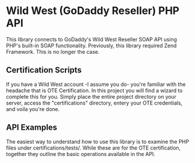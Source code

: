 Wild West (GoDaddy Reseller) PHP API 
=============

This library connects to GoDaddy's Wild West Reseller SOAP API 
using PHP's built-in SOAP functionality. Previously, this library required 
Zend Framework. This is no longer the case.

Certification Scripts
-------

If you have a Wild West account -I assume you do- you're familiar with the 
headache that is OTE Certification. In this project you will find a wizard to
complete this for you. Simply place the entire project directory on your 
server, access the "certifications" directory, entery your OTE credentials, 
and voila you're done.


API Examples
-------

The easiest way to understand how to use this library is to 
examine the PHP files under certifications/tests/. While 
these are for the OTE certification, together they outline 
the basic operations available in the API. 






